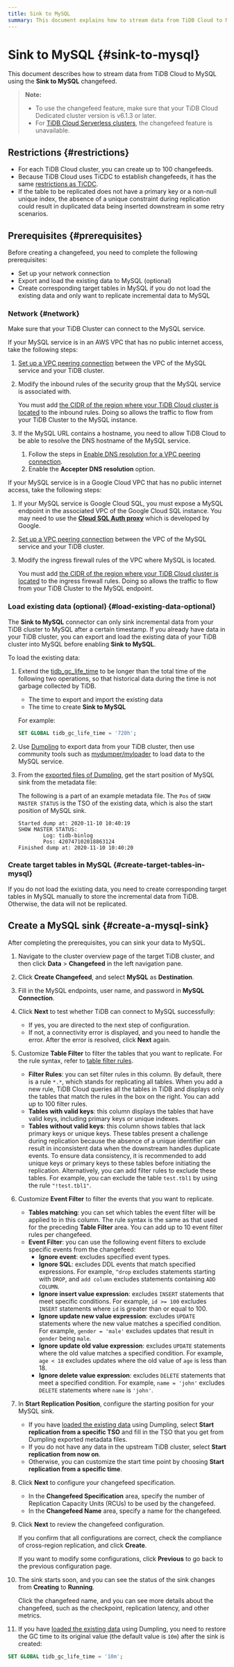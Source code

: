 ```yaml
---
title: Sink to MySQL
summary: This document explains how to stream data from TiDB Cloud to MySQL using the Sink to MySQL changefeed. It includes restrictions, prerequisites, and steps to create a MySQL sink for data replication. The process involves setting up network connections, loading existing data to MySQL, and creating target tables in MySQL. After completing the prerequisites, users can create a MySQL sink to replicate data to MySQL.
---
```


# Sink to MySQL {#sink-to-mysql}

This document describes how to stream data from TiDB Cloud to MySQL using the **Sink to MySQL** changefeed.

> **Note:**
>
> -   To use the changefeed feature, make sure that your TiDB Cloud Dedicated cluster version is v6.1.3 or later.
> -   For [TiDB Cloud Serverless clusters](/tidb-cloud/select-cluster-tier.md#tidb-cloud-serverless), the changefeed feature is unavailable.

## Restrictions {#restrictions}

-   For each TiDB Cloud cluster, you can create up to 100 changefeeds.
-   Because TiDB Cloud uses TiCDC to establish changefeeds, it has the same [restrictions as TiCDC](https://docs.pingcap.com/tidb/stable/ticdc-overview#unsupported-scenarios).
-   If the table to be replicated does not have a primary key or a non-null unique index, the absence of a unique constraint during replication could result in duplicated data being inserted downstream in some retry scenarios.

## Prerequisites {#prerequisites}

Before creating a changefeed, you need to complete the following prerequisites:

-   Set up your network connection
-   Export and load the existing data to MySQL (optional)
-   Create corresponding target tables in MySQL if you do not load the existing data and only want to replicate incremental data to MySQL

### Network {#network}

Make sure that your TiDB Cluster can connect to the MySQL service.

If your MySQL service is in an AWS VPC that has no public internet access, take the following steps:

1.  [Set up a VPC peering connection](/tidb-cloud/set-up-vpc-peering-connections.md) between the VPC of the MySQL service and your TiDB cluster.

2.  Modify the inbound rules of the security group that the MySQL service is associated with.

    You must add [the CIDR of the region where your TiDB Cloud cluster is located](/tidb-cloud/set-up-vpc-peering-connections.md#prerequisite-set-a-cidr-for-a-region) to the inbound rules. Doing so allows the traffic to flow from your TiDB Cluster to the MySQL instance.

3.  If the MySQL URL contains a hostname, you need to allow TiDB Cloud to be able to resolve the DNS hostname of the MySQL service.

    1.  Follow the steps in [Enable DNS resolution for a VPC peering connection](https://docs.aws.amazon.com/vpc/latest/peering/modify-peering-connections.html#vpc-peering-dns).
    2.  Enable the **Accepter DNS resolution** option.

If your MySQL service is in a Google Cloud VPC that has no public internet access, take the following steps:

1.  If your MySQL service is Google Cloud SQL, you must expose a MySQL endpoint in the associated VPC of the Google Cloud SQL instance. You may need to use the [**Cloud SQL Auth proxy**](https://cloud.google.com/sql/docs/mysql/sql-proxy) which is developed by Google.
2.  [Set up a VPC peering connection](/tidb-cloud/set-up-vpc-peering-connections.md) between the VPC of the MySQL service and your TiDB cluster.
3.  Modify the ingress firewall rules of the VPC where MySQL is located.

    You must add [the CIDR of the region where your TiDB Cloud cluster is located](/tidb-cloud/set-up-vpc-peering-connections.md#prerequisite-set-a-cidr-for-a-region) to the ingress firewall rules. Doing so allows the traffic to flow from your TiDB Cluster to the MySQL endpoint.

### Load existing data (optional) {#load-existing-data-optional}

The **Sink to MySQL** connector can only sink incremental data from your TiDB cluster to MySQL after a certain timestamp. If you already have data in your TiDB cluster, you can export and load the existing data of your TiDB cluster into MySQL before enabling **Sink to MySQL**.

To load the existing data:

1.  Extend the [tidb_gc_life_time](https://docs.pingcap.com/tidb/stable/system-variables#tidb_gc_life_time-new-in-v50) to be longer than the total time of the following two operations, so that historical data during the time is not garbage collected by TiDB.

    -   The time to export and import the existing data
    -   The time to create **Sink to MySQL**

    For example:

    ```sql
    SET GLOBAL tidb_gc_life_time = '720h';
    ```

2.  Use [Dumpling](https://docs.pingcap.com/tidb/stable/dumpling-overview) to export data from your TiDB cluster, then use community tools such as [mydumper/myloader](https://centminmod.com/mydumper.html) to load data to the MySQL service.

3.  From the [exported files of Dumpling](https://docs.pingcap.com/tidb/stable/dumpling-overview#format-of-exported-files), get the start position of MySQL sink from the metadata file:

    The following is a part of an example metadata file. The `Pos` of `SHOW MASTER STATUS` is the TSO of the existing data, which is also the start position of MySQL sink.

        Started dump at: 2020-11-10 10:40:19
        SHOW MASTER STATUS:
                Log: tidb-binlog
                Pos: 420747102018863124
        Finished dump at: 2020-11-10 10:40:20

### Create target tables in MySQL {#create-target-tables-in-mysql}

If you do not load the existing data, you need to create corresponding target tables in MySQL manually to store the incremental data from TiDB. Otherwise, the data will not be replicated.

## Create a MySQL sink {#create-a-mysql-sink}

After completing the prerequisites, you can sink your data to MySQL.

1.  Navigate to the cluster overview page of the target TiDB cluster, and then click **Data** > **Changefeed** in the left navigation pane.

2.  Click **Create Changefeed**, and select **MySQL** as **Destination**.

3.  Fill in the MySQL endpoints, user name, and password in **MySQL Connection**.

4.  Click **Next** to test whether TiDB can connect to MySQL successfully:

    -   If yes, you are directed to the next step of configuration.
    -   If not, a connectivity error is displayed, and you need to handle the error. After the error is resolved, click **Next** again.

5.  Customize **Table Filter** to filter the tables that you want to replicate. For the rule syntax, refer to [table filter rules](/table-filter.md).

    -   **Filter Rules**: you can set filter rules in this column. By default, there is a rule `*.*`, which stands for replicating all tables. When you add a new rule, TiDB Cloud queries all the tables in TiDB and displays only the tables that match the rules in the box on the right. You can add up to 100 filter rules.
    -   **Tables with valid keys**: this column displays the tables that have valid keys, including primary keys or unique indexes.
    -   **Tables without valid keys**: this column shows tables that lack primary keys or unique keys. These tables present a challenge during replication because the absence of a unique identifier can result in inconsistent data when the downstream handles duplicate events. To ensure data consistency, it is recommended to add unique keys or primary keys to these tables before initiating the replication. Alternatively, you can add filter rules to exclude these tables. For example, you can exclude the table `test.tbl1` by using the rule `"!test.tbl1"`.

6.  Customize **Event Filter** to filter the events that you want to replicate.

    -   **Tables matching**: you can set which tables the event filter will be applied to in this column. The rule syntax is the same as that used for the preceding **Table Filter** area. You can add up to 10 event filter rules per changefeed.
    -   **Event Filter**: you can use the following event filters to exclude specific events from the changefeed:
        -   **Ignore event**: excludes specified event types.
        -   **Ignore SQL**: excludes DDL events that match specified expressions. For example, `^drop` excludes statements starting with `DROP`, and `add column` excludes statements containing `ADD COLUMN`.
        -   **Ignore insert value expression**: excludes `INSERT` statements that meet specific conditions. For example, `id >= 100` excludes `INSERT` statements where `id` is greater than or equal to 100.
        -   **Ignore update new value expression**: excludes `UPDATE` statements where the new value matches a specified condition. For example, `gender = 'male'` excludes updates that result in `gender` being `male`.
        -   **Ignore update old value expression**: excludes `UPDATE` statements where the old value matches a specified condition. For example, `age < 18` excludes updates where the old value of `age` is less than 18.
        -   **Ignore delete value expression**: excludes `DELETE` statements that meet a specified condition. For example, `name = 'john'` excludes `DELETE` statements where `name` is `'john'`.

7.  In **Start Replication Position**, configure the starting position for your MySQL sink.

    -   If you have [loaded the existing data](#load-existing-data-optional) using Dumpling, select **Start replication from a specific TSO** and fill in the TSO that you get from Dumpling exported metadata files.
    -   If you do not have any data in the upstream TiDB cluster, select **Start replication from now on**.
    -   Otherwise, you can customize the start time point by choosing **Start replication from a specific time**.

8.  Click **Next** to configure your changefeed specification.

    -   In the **Changefeed Specification** area, specify the number of Replication Capacity Units (RCUs) to be used by the changefeed.
    -   In the **Changefeed Name** area, specify a name for the changefeed.

9.  Click **Next** to review the changefeed configuration.

    If you confirm that all configurations are correct, check the compliance of cross-region replication, and click **Create**.

    If you want to modify some configurations, click **Previous** to go back to the previous configuration page.

10. The sink starts soon, and you can see the status of the sink changes from **Creating** to **Running**.

    Click the changefeed name, and you can see more details about the changefeed, such as the checkpoint, replication latency, and other metrics.

11. If you have [loaded the existing data](#load-existing-data-optional) using Dumpling, you need to restore the GC time to its original value (the default value is `10m`) after the sink is created:

```sql
SET GLOBAL tidb_gc_life_time = '10m';
```
